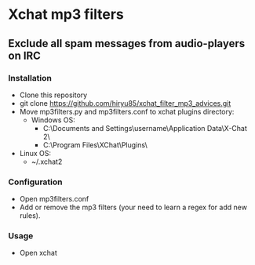 # Xchat mp3 filters 
## Exclude all spam messages from audio-players on IRC
  
### Installation

* Clone this repository
 * git clone https://github.com/hiryu85/xchat_filter_mp3_advices.git
* Move mp3filters.py and mp3filters.conf to xchat plugins directory:
  * Windows OS:
     * C:\Documents and Settings\username\Application Data\X-Chat 2\
     * C:\Program Files\XChat\Plugins\
 * Linux OS:
     * ~/.xchat2

### Configuration 
* Open mp3filters.conf
* Add or remove the mp3 filters (your need to learn a regex for add new 
rules).

### Usage
* Open xchat  

 
